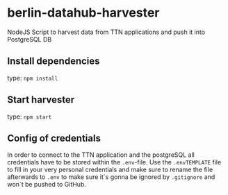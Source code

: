 # berlin-datahub-harvester
NodeJS Script to harvest data from TTN applications and push it into PostgreSQL DB

## Install dependencies
type: `npm install`

## Start harvester
type: `npm start`

## Config of credentials
In order to connect to the TTN application and the postgreSQL all credentials have to be stored within the `.env`-file. Use the `.envTEMPLATE` file to fill in your very personal credentials and make sure to rename the file afterwards to `.env` to make sure it\`s gonna be ignored by `.gitignore` and won\`t be pushed to GitHub.